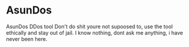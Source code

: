 # AsunDos
AsunDos DDos tool
Don't do shit youre not supoosed to, use the tool ethically and stay out of jail. 
I know nothing, dont ask me anything, i have never been here.
